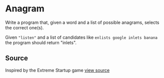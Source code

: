 # Anagram

Write a program that, given a word and a list of possible anagrams, selects the correct one(s).

Given `"listen"` and a list of candidates like `enlists google inlets banana` the program should return "inlets".


## Source

Inspired by the Extreme Startup game [view source](https://github.com/rchatley/extreme_startup)
